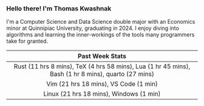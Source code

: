 
### Hello there! I'm Thomas Kwashnak

I'm a Computer Science and Data Science double major with an Economics
minor at Quinnipiac University, graduating in 2024.
I enjoy diving into algorithms and learning the inner-workings of the tools
many programmers take for granted.

| Past Week Stats |
| :---: |
| Rust (11 hrs 8 mins), TeX (4 hrs 58 mins), Lua (1 hr 45 mins), Bash (1 hr 8 mins), quarto (27 mins) |
| Vim (21 hrs 18 mins), VS Code (1 min) |
| Linux (21 hrs 18 mins), Windows (1 min) |

